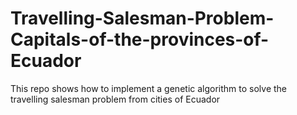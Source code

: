 # Travelling-Salesman-Problem-Capitals-of-the-provinces-of-Ecuador
This repo shows how to implement a genetic algorithm to solve the travelling salesman problem from cities of Ecuador
